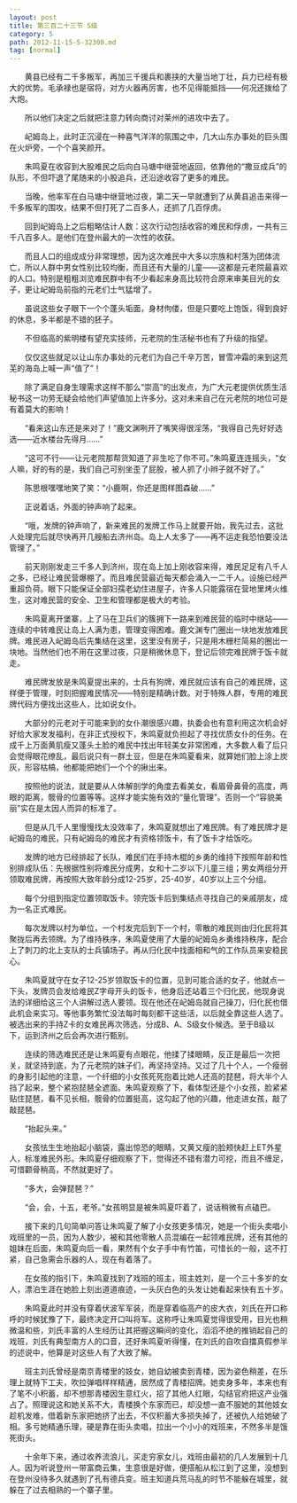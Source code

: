 ```yaml
---
layout: post
title: 第三百二十三节 S级
category: 5
path: 2012-11-15-5-32300.md
tag: [normal]
---
```


　　黄县已经有二千多叛军，再加三千援兵和裹挟的大量当地丁壮，兵力已经有极大的优势。毛承禄也是宿将，对方火器再厉害，也不见得能抵挡——何况还拨给了大炮。

　　所以他们决定之后就把注意力转向商讨对莱州的进攻中去了。

　　屺姆岛上，此时正沉浸在一种喜气洋洋的氛围之中，几大山东办事处的巨头围在火炉旁，一个个喜笑颜开。

　　朱鸣夏在收容到大股难民之后向白马塘中继营地返回，依靠他的“撒豆成兵”的队形，不但吓退了尾随来的小股追兵，还沿途收容了更多的难民。

　　当晚，他率军在白马塘中继营地过夜，第二天一早就遭到了从黄县追击来得一千多叛军的围攻，结果不但打死了二百多人，还抓了几百俘虏。

　　回到屺姆岛上之后粗略估计人数：这次行动包括收容的难民和俘虏，一共有三千八百多人。是他们在登州最大的一次性的收获。

　　而且人口的组成成分非常理想，因为这次难民中大多以宗族和村落为团体流亡，所以人群中男女性别比较均衡，而且还有大量的儿童——这都是元老院最喜欢的人口。特别是粗粗浏览难民群中有不少看起来身高比较符合原来审美目光的女子，更让屺姆岛前指的元老们士气猛增了。

　　虽说这些女子眼下一个个蓬头垢面，身材佝偻，但是只要吃上饱饭，得到良好的休息，多半都是不错的胚子。

　　不但临高的紫明楼有望充实技师，元老院的生活秘书也有了升级的指望。

　　仅仅这些就足以让山东办事处的元老们为自己千辛万苦，冒雪冲霜的来到这荒芜的海岛上喊一声“值了”！

　　除了满足自身生理需求这样不那么“崇高”的出发点，为广大元老提供优质生活秘书这一功劳无疑会给他们声望值加上许多分。这对未来自己在元老院的地位可是有着莫大的影响！

　　“看来这山东还是来对了！”鹿文渊咧开了嘴笑得很淫荡，“我得自己先好好选选——近水楼台先得月……”

　　“这可不行——让元老院那帮货知道了非生吃了你不可。”朱鸣夏连连摇头，“女人嘛，好的有的是，我们自己可别坐歪了屁股，被人抓了小辫子就不好了。”

　　陈思根嘿嘿地笑了笑：“小鹿啊，你还是图样图森破……”

　　正说着话，外面的钟声响了起来。

　　“哦，发牌的钟声响了，新来难民的发牌工作马上就要开始，我先过去，这批人处理完后就尽快再开几艘船去济州岛。岛上人太多了——再不运走我恐怕要没法管理了。”

　　前天刚刚发走三千多人到济州，现在岛上加上刚收容来得，难民足足有八千人之多，已经让难民营爆棚了。而且难民营最近每天都会涌入一二千人。设施已经严重超负荷。眼下只能保证全部妇孺老幼住进屋子，许多人只能露宿在营地里烤火维生，这对难民营的安全、卫生和管理都是极大的考验。

　　朱鸣夏离开堡寨，上了马在卫兵们的簇拥下一路来到难民营的临时中继站——连续的中转难民让岛上人满为患，管理变得困难。鹿文渊专门圈出一块地发放难民牌。难民进入屺姆岛后先集结在这里，这里没有房子，只是用木栅栏简易的圈出一块地。当然他们也不用在这里过夜，只是稍微休息下，登记后领完难民牌于饭卡就走。

　　难民牌发放是朱鸣夏提出来的，士兵有狗牌，难民就应该有自己的难民牌，这样便于管理，时刻把握难民情况——特别是精确计数。对于特殊人群，专用的难民牌代码方便找出这些人，比如说女仆。

　　大部分的元老对于可能来到的女仆潮很感兴趣，执委会也有意利用这次机会好好给大家发发福利，在非正式授权下，朱鸣夏就负担起了寻找优质女仆的任务。在成千上万面黄肌瘦又蓬头土脸的难民中找出年轻美女非常困难，大多数人看了后只会觉得眼花缭乱，最后说只有一群土豆，但是在朱鸣夏看来，就算她们脸上涂上炭灰，形容枯槁，他都能把她们一个个的揪出来。

　　按照他的说法，就是要从人体解剖学的角度去看美女，看眉骨鼻骨的高度，两眼的距离，髋骨的位置等等。这样才能实施有效的“量化管理”。否则一个“容貌美丽”实在是太因人而异的标准了。

　　但是从几千人里慢慢找太没效率了，朱鸣夏就想出了难民牌。有了难民牌才是屺姆岛的难民，只有屺姆岛的难民才有资格领饭卡，有了饭卡才给饭吃。

　　发牌的地方已经排起了长队，难民们在手持木棍的乡勇的维持下按照年龄和性别排成队伍：先根据性别将难民分成男，女和十二岁以下儿童三组；男女两组分开领取难民牌，再按照大致年龄分成12-25岁，25-40岁，40岁以上三个分组。

　　每个分组到指定位置领取饭卡。领完饭卡后到集结点寻找自己的亲戚朋友，成为一名正式难民。

　　每次发牌以村为单位，一个村发完后到下一个村，零散的难民则由归化民将其聚拢后再去领牌。为了维持秩序，朱鸣夏使用了大量的屺姆岛乡勇维持秩序，配合上了刺刀的北上支队的士兵镇场子。再从归化民中找面相和气的工作队员来安稳民心。

　　朱鸣夏就守在女子12-25岁领取饭卡的位置，见到可能合适的女子，他就点一下头，发牌员会发给难民Z字母开头的饭卡，他身后还站着三个归化民，他现身说法的详细给这三个人讲解过选人要领。现在他还在屺姆岛就自己操刀，归化民也借此机会来实习。等他事务繁忙没法每时每刻都干这些活，以后就全靠这些人选了。被选出来的手持Z卡的女难民再次筛选，分成B、A、S级女仆候选。至于B级以下，运到济州之后会再次进行甄别。

　　连续的筛选难民还是让朱鸣夏有点眼花，他揉了揉眼睛，反正是最后一次把关，就坚持到底，为了元老院的妹子们，再坚持坚持。又过了几十个人，一个瘦弱的身影引起他的注意，一个纤细的小女孩死死抱着比她人还高的琵琶，将大半个人挡了起来，整个紧抱琵琶全遮面。朱鸣夏观察了下，看体型还是个小女孩，脸紧紧贴住琵琶，看不见长相，髋骨的位置挺高，这勾起了他的兴趣，他走进女孩，敲了敲琵琶。

　　“抬起头来。”

　　女孩怯生生地抬起小脑袋，露出惊恐的眼睛，又黄又瘦的脸颊快赶上ET外星人，标准难民外形。朱鸣夏仔细观察了下，觉得还不错有潜力可挖，而且不缠足，可惜颧骨稍高，不然就更好了。

　　“多大，会弹琵琶？”

　　“会，会，十五，老爷。”女孩明显是被朱鸣夏吓着了，说话稍微有点磕巴。

　　接下来的几句简单问答让朱鸣夏了解了小女孩更多情况，她是一个街头卖唱小戏班里的一员，因为人数少，被和其他零散人员混编在一起领难民牌，还有其他的姐妹在后面，朱鸣夏向后一看，果然有个女子手中有竹笛，可惜长的一般，这不打紧，自己急需会乐器的人，现在有着落了。

　　在女孩的指引下，朱鸣夏找到了戏班的班主，班主姓刘，是一个三十多岁的女人，漂泊生涯在她脸上刻出道道痕迹，一头灰白色的头发让她看起来快有五十岁。

　　朱鸣夏此时并没有穿着伏波军军装，而是穿着临高产的皮大衣，刘氏在开口称呼的时候犹豫了下，最终决定开口叫将军。这称呼让朱鸣夏觉得很受用，目光也稍微温和些，刘氏丰富的人生经历让其把握这瞬间的变化，滔滔不绝的推销起自己的戏班，刘氏有典型南方人的口音，还好朱鸣夏听得懂，在刘氏的自吹自擂真假参半的述说中，他算是对这些人有了大致了解。

　　班主刘氏曾经是南京青楼里的妓女，她自幼被卖到青楼，因为姿色稍差，在乐理上就特下工夫，吹拉弹唱样样精通，居然成了青楼招牌。她卖身多年，本来也有了笔不小积蓄，却不想那青楼因生意红火，招了其他人红眼，勾结官府把这产业强占了。照理说这和她关系不大，青楼换个东家而已，却没想一直不服她的其他妓女趁机发难，借着新东家把她挤了出去，不仅积蓄大多损失掉了，还被仇人给她破了相。多亏她精通乐理，硬是靠在街头卖唱，拉出一个小小的戏班来，不然多半是饿死街头。

　　十余年下来，通过收养流浪儿，买走穷家女儿，戏班由最初的几人发展到十几人。因为听说登州一带富商云集，生意很是好做，便搭船从松江到了这里，没想到在登州没待多久就遇到了孔有德兵变。班主知道兵荒马乱的时节不能躲在城里，就躲在了过去相熟的一个寨子里。
